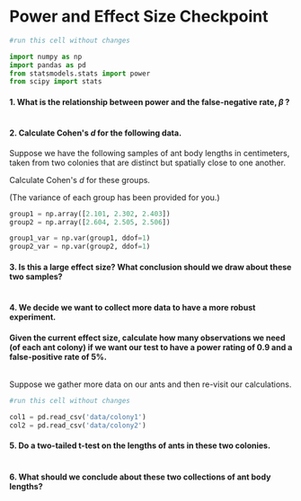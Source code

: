 # Power and Effect Size Checkpoint


```python
#run this cell without changes

import numpy as np
import pandas as pd
from statsmodels.stats import power
from scipy import stats
```

#### 1. What is the relationship between power and the false-negative rate, $\beta$ ?


```python

```

#### 2. Calculate Cohen's *d* for the following data.  

Suppose we have the following samples of ant body lengths in centimeters, taken from two colonies that are distinct but spatially close to one another.

Calculate Cohen's *d* for these groups.

(The variance of each group has been provided for you.)


```python
group1 = np.array([2.101, 2.302, 2.403])
group2 = np.array([2.604, 2.505, 2.506])

group1_var = np.var(group1, ddof=1)
group2_var = np.var(group2, ddof=1)
```

#### 3. Is this a large effect size? What conclusion should we draw about these two samples?


```python

```

#### 4. We decide we want to collect more data to have a more robust experiment. 

#### Given the current effect size, calculate how many observations we need (of each ant colony) if we want our test to have a power rating of 0.9 and a false-positive rate of 5%.


```python

```

Suppose we gather more data on our ants and then re-visit our calculations. 


```python
#run this cell without changes

col1 = pd.read_csv('data/colony1')
col2 = pd.read_csv('data/colony2')
```

#### 5. Do a two-tailed t-test on the lengths of ants in these two colonies.


```python

```

#### 6. What should we conclude about these two collections of ant body lengths?


```python

```
